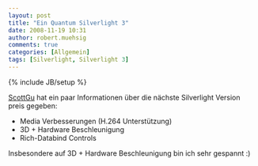 ```yaml
---
layout: post
title: "Ein Quantum Silverlight 3"
date: 2008-11-19 10:31
author: robert.muehsig
comments: true
categories: [Allgemein]
tags: [Silverlight, Silverlight 3]
---
```

{% include JB/setup %}
<p><a href="http://weblogs.asp.net/scottgu/archive/2008/11/16/update-on-silverlight-2-and-a-glimpse-of-silverlight-3.aspx">ScottGu</a> hat ein paar Informationen &#252;ber die n&#228;chste Silverlight Version preis gegeben:</p>  <ul>   <li>Media Verbesserungen (H.264 Unterst&#252;tzung)</li>    <li>3D + Hardware Beschleunigung</li>    <li>Rich-Databind Controls</li> </ul>  <p>Insbesondere auf 3D + Hardware Beschleunigung bin ich sehr gespannt :)</p>
